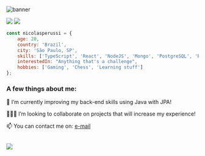 ![banner](https://user-images.githubusercontent.com/57019750/235015350-1a40906b-e3b5-4e26-b1f4-85bb3cb72dbf.png)

<a href = "mailto: nicolasperussi12@hotmail.com"><img src="https://img.shields.io/badge/-Email-%230072C6?style=for-the-badge&logo=mail.ru&logoColor=white"></a>
<a href="https://www.linkedin.com/in/nicolasperussi" target="_blank"><img src="https://img.shields.io/badge/-LinkedIn-%230077B5?style=for-the-badge&logo=linkedin&logoColor=white"></a>
<!--#<a href="https://codepen.io/joevtap" target="_blank"><img src="https://img.shields.io/badge/-Codepen-%23333?style=for-the-badge&logo=codepen&logoColor=white"></a>
#<a href="https://twitter.com/joevtap" target="_blank"><img src="https://img.shields.io/badge/-Twitter-%231DA1F2?style=for-the-badge&logo=twitter&logoColor=white"></a>
#<a href="https://instagram.com/joevtap" target="_blank"><img src="https://img.shields.io/badge/-Instagram-%23E4405F?style=for-the-badge&logo=instagram&logoColor=white"></a>
-->

```javascript
const nicolasperussi = {
    age: 20,
    country: 'Brazil',
    city: 'São Paulo, SP',
    skills: ['TypeScript', 'React', 'NodeJS', 'Mongo', 'PostgreSQL', 'React Native'],
    interestedIn: "Anything that's a challenge",
    hobbies: ['Gaming', 'Chess', 'Learning stuff']
};
```

<h3>A few things about me:</h3>

<p align="left">
    🌱 I’m currently improving my back-end skills using Java with JPA!
</p>
<p align="left">
    🙋🏻‍♂️ I’m looking to collaborate on projects that will increase my experience!
</p>
<p align="left">
    📫 You can contact me on: <a href = "mailto: nicolasperussi12@hotmail.com"> e-mail </a>
</p>
<br/>
<img src="https://github-readme-stats.vercel.app/api/wakatime?username=nicolasperussi" />
